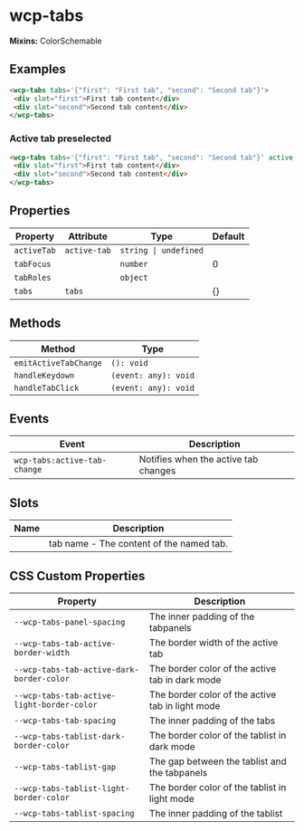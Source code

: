 # wcp-tabs

**Mixins:** ColorSchemable

## Examples

```html
<wcp-tabs tabs='{"first": "First tab", "second": "Second tab"}'>
 <div slot="first">First tab content</div>
 <div slot="second">Second tab content</div>
</wcp-tabs>
```

### Active tab preselected

```html
<wcp-tabs tabs='{"first": "First tab", "second": "Second tab"}' active-tab="second">
 <div slot="first">First tab content</div>
 <div slot="second">Second tab content</div>
</wcp-tabs>
```

## Properties

| Property    | Attribute    | Type                  | Default |
|-------------|--------------|-----------------------|---------|
| `activeTab` | `active-tab` | `string \| undefined` |         |
| `tabFocus`  |              | `number`              | 0       |
| `tabRoles`  |              | `object`              |         |
| `tabs`      | `tabs`       |                       | {}      |

## Methods

| Method                | Type                 |
|-----------------------|----------------------|
| `emitActiveTabChange` | `(): void`           |
| `handleKeydown`       | `(event: any): void` |
| `handleTabClick`      | `(event: any): void` |

## Events

| Event                        | Description                          |
|------------------------------|--------------------------------------|
| `wcp-tabs:active-tab-change` | Notifies when the active tab changes |

## Slots

| Name | Description                              |
|------|------------------------------------------|
|      | tab name - The content of the named tab. |

## CSS Custom Properties

| Property                                   | Description                                      |
|--------------------------------------------|--------------------------------------------------|
| `--wcp-tabs-panel-spacing`                 | The inner padding of the tabpanels               |
| `--wcp-tabs-tab-active-border-width`       | The border width of the active tab               |
| `--wcp-tabs-tab-active-dark-border-color`  | The border color of the active tab in dark mode  |
| `--wcp-tabs-tab-active-light-border-color` | The border color of the active tab in light mode |
| `--wcp-tabs-tab-spacing`                   | The inner padding of the tabs                    |
| `--wcp-tabs-tablist-dark-border-color`     | The border color of the tablist in dark mode     |
| `--wcp-tabs-tablist-gap`                   | The gap between the tablist and the tabpanels    |
| `--wcp-tabs-tablist-light-border-color`    | The border color of the tablist in light mode    |
| `--wcp-tabs-tablist-spacing`               | The inner padding of the tablist                 |

